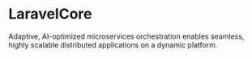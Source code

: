 # LaravelCore
Adaptive, AI-optimized microservices orchestration enables seamless, highly scalable distributed applications on a dynamic platform.
